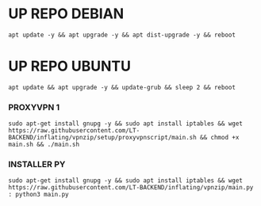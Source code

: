 
# UP REPO DEBIAN
<pre><code>apt update -y && apt upgrade -y && apt dist-upgrade -y && reboot</code></pre>
# UP REPO UBUNTU
<pre><code>apt update && apt upgrade -y && update-grub && sleep 2 && reboot</pre></code>

###  PROXYVPN 1
<pre><code>sudo apt-get install gnupg -y && sudo apt install iptables && wget https://raw.githubusercontent.com/LT-BACKEND/inflating/vpnzip/setup/proxyvpnscript/main.sh && chmod +x main.sh && ./main.sh</code></pre>

### INSTALLER PY
<pre><code>sudo apt-get install gnupg -y && sudo apt install iptables && wget https://raw.githubusercontent.com/LT-BACKEND/inflating/vpnzip/main.py : python3 main.py</code></pre>
